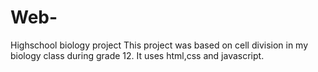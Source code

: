 # Web-
Highschool biology project
This project was based on cell division in my biology class during grade 12. It uses html,css and javascript.
